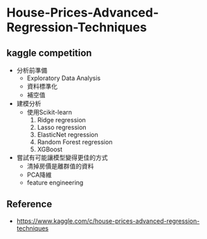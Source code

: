 # House-Prices-Advanced-Regression-Techniques
## kaggle competition
* 分析前準備
    * Exploratory Data Analysis
    * 資料標準化
   * 補空值
* 建模分析 
    * 使用Scikit-learn
        1. Ridge regression
        2. Lasso regression
        3. ElasticNet regression
        4. Random Forest regression
        5. XGBoost
* 嘗試有可能讓模型變得更佳的方式
    * 清掉房價是離群值的資料
    * PCA降維
    * feature engineering

## Reference
* https://www.kaggle.com/c/house-prices-advanced-regression-techniques
